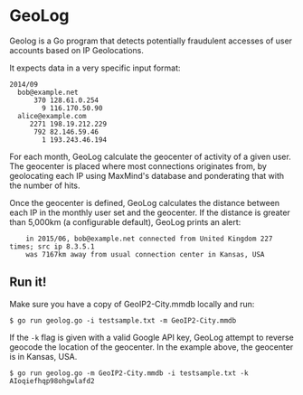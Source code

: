 GeoLog
======
Geolog is a Go program that detects potentially fraudulent accesses of user
accounts based on IP Geolocations.

It expects data in a very specific input format:
```
2014/09
  bob@example.net
      370 128.61.0.254
        9 116.170.50.90
  alice@example.com
     2271 198.19.212.229
      792 82.146.59.46
        1 193.243.46.194
```

For each month, GeoLog calculate the geocenter of activity of a given user. The
geocenter is placed where most connections originates from, by geolocating each
IP using MaxMind's database and ponderating that with the number of hits.

Once the geocenter is defined, GeoLog calculates the distance between each IP in
the monthly user set and the geocenter. If the distance is greater than 5,000km
(a configurable default), GeoLog prints an alert:

```
    in 2015/06, bob@example.net connected from United Kingdom 227 times; src ip 8.3.5.1
    was 7167km away from usual connection center in Kansas, USA
```

Run it!
-------

Make sure you have a copy of GeoIP2-City.mmdb locally and run:
```
$ go run geolog.go -i testsample.txt -m GeoIP2-City.mmdb
```

If the `-k` flag is given with a valid Google API key, GeoLog attempt to reverse
geocode the location of the geocenter. In the example above, the geocenter is in
Kansas, USA.

```
$ go run geolog.go -m GeoIP2-City.mmdb -i testsample.txt -k AIoqiefhqp98ohgwlafd2
```

